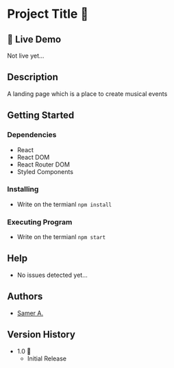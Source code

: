 # Project Title 🚀

## 🔴 Live Demo

Not live yet...

## Description

A landing page which is a place to create musical events

## Getting Started

### Dependencies

- React
- React DOM
- React Router DOM
- Styled Components

### Installing

- Write on the termianl `npm install`

### Executing Program

- Write on the termianl `npm start`

## Help

- No issues detected yet...

## Authors

- [Samer A.](https://cleversamer.web.app/)

## Version History

- 1.0 🚀
  - Initial Release
